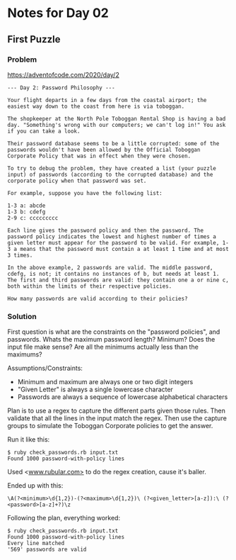 # Notes for Day 02

## First Puzzle

### Problem

<https://adventofcode.com/2020/day/2>

```
--- Day 2: Password Philosophy ---

Your flight departs in a few days from the coastal airport; the easiest way down to the coast from here is via toboggan.

The shopkeeper at the North Pole Toboggan Rental Shop is having a bad day. "Something's wrong with our computers; we can't log in!" You ask if you can take a look.

Their password database seems to be a little corrupted: some of the passwords wouldn't have been allowed by the Official Toboggan Corporate Policy that was in effect when they were chosen.

To try to debug the problem, they have created a list (your puzzle input) of passwords (according to the corrupted database) and the corporate policy when that password was set.

For example, suppose you have the following list:

1-3 a: abcde
1-3 b: cdefg
2-9 c: ccccccccc

Each line gives the password policy and then the password. The password policy indicates the lowest and highest number of times a given letter must appear for the password to be valid. For example, 1-3 a means that the password must contain a at least 1 time and at most 3 times.

In the above example, 2 passwords are valid. The middle password, cdefg, is not; it contains no instances of b, but needs at least 1. The first and third passwords are valid: they contain one a or nine c, both within the limits of their respective policies.

How many passwords are valid according to their policies?
```

### Solution

First question is what are the constraints on the "password policies", and  passwords. Whats the maximum password length? Minimum? Does the input file make sense? Are all the minimums actually less than the maximums?

Assumptions/Constraints:

- Minimum and maximum are always one or two digit integers
- "Given Letter" is always a single lowercase character
- Passwords are always a sequence of lowercase alphabetical characters

Plan is to use a regex to capture the different parts given those rules. Then validate that all the lines in the input match the regex. Then use the capture groups to simulate the Toboggan Corporate policies to get the answer.

Run it like this:

```
$ ruby check_passwords.rb input.txt
Found 1000 password-with-policy lines
```

Used <www.rubular.com> to do the regex creation, cause it's baller.

Ended up with this:

```
\A(?<minimum>\d{1,2})-(?<maximum>\d{1,2})\ (?<given_letter>[a-z]):\ (?<password>[a-z]+?)\z
```

Following the plan, everything worked:

```
$ ruby check_passwords.rb input.txt
Found 1000 password-with-policy lines
Every line matched
'569' passwords are valid
```
